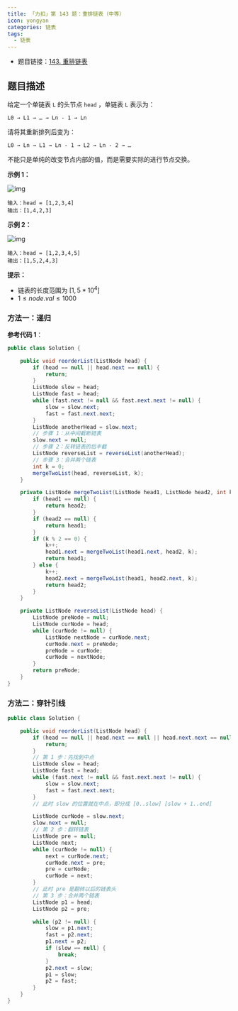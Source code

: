 ```yaml
---
title: 「力扣」第 143 题：重排链表（中等）
icon: yongyan
categories: 链表
tags:
  - 链表
---
```


+  题目链接：[143. 重排链表](https://leetcode-cn.com/problems/reorder-list/)

## 题目描述

给定一个单链表 `L` 的头节点 `head` ，单链表 `L` 表示为：

```
L0 → L1 → … → Ln - 1 → Ln
```

请将其重新排列后变为：

```
L0 → Ln → L1 → Ln - 1 → L2 → Ln - 2 → …
```

不能只是单纯的改变节点内部的值，而是需要实际的进行节点交换。

**示例 1：**

![img](https://pic.leetcode-cn.com/1626420311-PkUiGI-image.png)



```
输入：head = [1,2,3,4]
输出：[1,4,2,3]
```

**示例 2：**

![img](https://pic.leetcode-cn.com/1626420320-YUiulT-image.png)

```
输入：head = [1,2,3,4,5]
输出：[1,5,2,4,3]
```

 **提示：**

- 链表的长度范围为 $[1, 5 * 10^4]$
- $1 \le node.val \le 1000$

### 方法一：递归

**参考代码 1**：

```java
public class Solution {

    public void reorderList(ListNode head) {
        if (head == null || head.next == null) {
            return;
        }
        ListNode slow = head;
        ListNode fast = head;
        while (fast.next != null && fast.next.next != null) {
            slow = slow.next;
            fast = fast.next.next;
        }
        ListNode anotherHead = slow.next;
        // 步骤 1：从中间截断链表
        slow.next = null;
        // 步骤 2：反转链表的后半截
        ListNode reverseList = reverseList(anotherHead);
        // 步骤 3：合并两个链表
        int k = 0;
        mergeTwoList(head, reverseList, k);
    }

    private ListNode mergeTwoList(ListNode head1, ListNode head2, int k) {
        if (head1 == null) {
            return head2;
        }
        if (head2 == null) {
            return head1;
        }
        if (k % 2 == 0) {
            k++;
            head1.next = mergeTwoList(head1.next, head2, k);
            return head1;
        } else {
            k++;
            head2.next = mergeTwoList(head1, head2.next, k);
            return head2;
        }
    }

    private ListNode reverseList(ListNode head) {
        ListNode preNode = null;
        ListNode curNode = head;
        while (curNode != null) {
            ListNode nextNode = curNode.next;
            curNode.next = preNode;
            preNode = curNode;
            curNode = nextNode;
        }
        return preNode;
    }
}
```

### 方法二：穿针引线

```java
public class Solution {

    public void reorderList(ListNode head) {
        if (head == null || head.next == null || head.next.next == null) {
            return;
        }
        // 第 1 步：先找到中点
        ListNode slow = head;
        ListNode fast = head;
        while (fast.next != null && fast.next.next != null) {
            slow = slow.next;
            fast = fast.next.next;
        }
        // 此时 slow 的位置就在中点，即分成 [0..slow] [slow + 1..end]

        ListNode curNode = slow.next;
        slow.next = null;
        // 第 2 步：翻转链表
        ListNode pre = null;
        ListNode next;
        while (curNode != null) {
            next = curNode.next;
            curNode.next = pre;
            pre = curNode;
            curNode = next;
        }
        // 此时 pre 是翻转以后的链表头
        // 第 3 步：合并两个链表
        ListNode p1 = head;
        ListNode p2 = pre;

        while (p2 != null) {
            slow = p1.next;
            fast = p2.next;
            p1.next = p2;
            if (slow == null) {
                break;
            }
            p2.next = slow;
            p1 = slow;
            p2 = fast;
        }
    }
}
```
